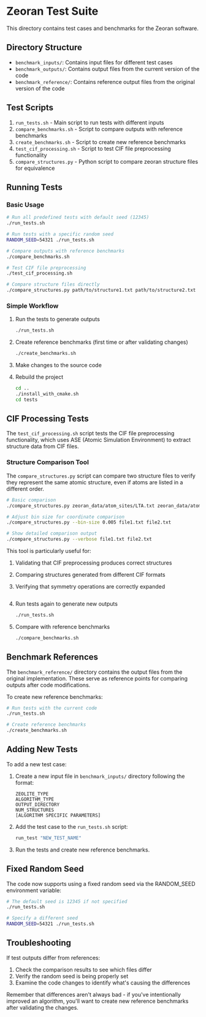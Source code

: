 # Zeoran Test Suite

This directory contains test cases and benchmarks for the Zeoran software.

## Directory Structure

- `benchmark_inputs/`: Contains input files for different test cases
- `benchmark_outputs/`: Contains output files from the current version of the code
- `benchmark_reference/`: Contains reference output files from the original version of the code

## Test Scripts

1. `run_tests.sh` - Main script to run tests with different inputs
2. `compare_benchmarks.sh` - Script to compare outputs with reference benchmarks
3. `create_benchmarks.sh` - Script to create new reference benchmarks
4. `test_cif_processing.sh` - Script to test CIF file preprocessing functionality
5. `compare_structures.py` - Python script to compare zeoran structure files for equivalence

## Running Tests

### Basic Usage

```bash
# Run all predefined tests with default seed (12345)
./run_tests.sh

# Run tests with a specific random seed
RANDOM_SEED=54321 ./run_tests.sh

# Compare outputs with reference benchmarks
./compare_benchmarks.sh

# Test CIF file preprocessing
./test_cif_processing.sh

# Compare structure files directly
./compare_structures.py path/to/structure1.txt path/to/structure2.txt
```

### Simple Workflow

1. Run the tests to generate outputs
   ```bash
   ./run_tests.sh
   ```

2. Create reference benchmarks (first time or after validating changes)
   ```bash
   ./create_benchmarks.sh
   ```

3. Make changes to the source code

4. Rebuild the project
   ```bash
   cd ..
   ./install_with_cmake.sh
   cd tests
   ```

## CIF Processing Tests

The `test_cif_processing.sh` script tests the CIF file preprocessing functionality, which uses ASE (Atomic Simulation Environment) to extract structure data from CIF files.

### Structure Comparison Tool

The `compare_structures.py` script can compare two structure files to verify they represent the same atomic structure, even if atoms are listed in a different order.

```bash
# Basic comparison
./compare_structures.py zeoran_data/atom_sites/LTA.txt zeoran_data/atom_sites/LTA_SI.txt

# Adjust bin size for coordinate comparison
./compare_structures.py --bin-size 0.005 file1.txt file2.txt

# Show detailed comparison output
./compare_structures.py --verbose file1.txt file2.txt
```

This tool is particularly useful for:
1. Validating that CIF preprocessing produces correct structures
2. Comparing structures generated from different CIF formats
3. Verifying that symmetry operations are correctly expanded
   ```

5. Run tests again to generate new outputs
   ```bash
   ./run_tests.sh
   ```

6. Compare with reference benchmarks
   ```bash
   ./compare_benchmarks.sh
   ```

## Benchmark References

The `benchmark_reference/` directory contains the output files from the original implementation. 
These serve as reference points for comparing outputs after code modifications.

To create new reference benchmarks:
```bash
# Run tests with the current code
./run_tests.sh

# Create reference benchmarks
./create_benchmarks.sh
```

## Adding New Tests

To add a new test case:

1. Create a new input file in `benchmark_inputs/` directory following the format:
   ```
   ZEOLITE_TYPE
   ALGORITHM_TYPE
   OUTPUT_DIRECTORY
   NUM_STRUCTURES
   [ALGORITHM SPECIFIC PARAMETERS]
   ```

2. Add the test case to the `run_tests.sh` script:
   ```bash
   run_test "NEW_TEST_NAME"
   ```

3. Run the tests and create new reference benchmarks.

## Fixed Random Seed

The code now supports using a fixed random seed via the RANDOM_SEED environment variable:

```bash
# The default seed is 12345 if not specified
./run_tests.sh

# Specify a different seed
RANDOM_SEED=54321 ./run_tests.sh
```

## Troubleshooting

If test outputs differ from references:

1. Check the comparison results to see which files differ
2. Verify the random seed is being properly set
3. Examine the code changes to identify what's causing the differences

Remember that differences aren't always bad - if you've intentionally improved an algorithm,
you'll want to create new reference benchmarks after validating the changes.
